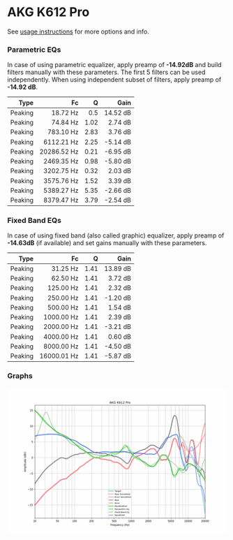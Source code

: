 # AKG K612 Pro
See [usage instructions](https://github.com/jaakkopasanen/AutoEq#usage) for more options and info.

### Parametric EQs
In case of using parametric equalizer, apply preamp of **-14.92dB** and build filters manually
with these parameters. The first 5 filters can be used independently.
When using independent subset of filters, apply preamp of **-14.92 dB**.

| Type    | Fc          |    Q | Gain     |
|--------:|------------:|-----:|---------:|
| Peaking | 18.72 Hz    | 0.5  | 14.52 dB |
| Peaking | 74.84 Hz    | 1.02 | 2.74 dB  |
| Peaking | 783.10 Hz   | 2.83 | 3.76 dB  |
| Peaking | 6112.21 Hz  | 2.25 | -5.14 dB |
| Peaking | 20286.52 Hz | 0.21 | -6.95 dB |
| Peaking | 2469.35 Hz  | 0.98 | -5.80 dB |
| Peaking | 3202.75 Hz  | 0.32 | 2.03 dB  |
| Peaking | 3575.76 Hz  | 1.52 | 3.39 dB  |
| Peaking | 5389.27 Hz  | 5.35 | -2.66 dB |
| Peaking | 8379.47 Hz  | 3.79 | -2.54 dB |

### Fixed Band EQs
In case of using fixed band (also called graphic) equalizer, apply preamp of **-14.63dB**
(if available) and set gains manually with these parameters.

| Type    | Fc          |    Q | Gain     |
|--------:|------------:|-----:|---------:|
| Peaking | 31.25 Hz    | 1.41 | 13.89 dB |
| Peaking | 62.50 Hz    | 1.41 | 3.72 dB  |
| Peaking | 125.00 Hz   | 1.41 | 2.32 dB  |
| Peaking | 250.00 Hz   | 1.41 | -1.20 dB |
| Peaking | 500.00 Hz   | 1.41 | 1.54 dB  |
| Peaking | 1000.00 Hz  | 1.41 | 2.39 dB  |
| Peaking | 2000.00 Hz  | 1.41 | -3.21 dB |
| Peaking | 4000.00 Hz  | 1.41 | 0.60 dB  |
| Peaking | 8000.00 Hz  | 1.41 | -4.50 dB |
| Peaking | 16000.01 Hz | 1.41 | -5.87 dB |

### Graphs
![](./AKG%20K612%20Pro.png)
